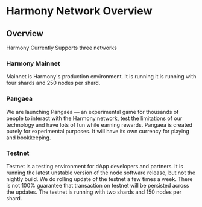 # Harmony Network Overview

## Overview

Harmony Currently Supports three networks

### Harmony Mainnet

Mainnet is Harmony's production environment. It is running it is running with four shards and 250 nodes per shard.

### Pangaea

We are launching Pangaea — an experimental game for thousands of people to interact with the Harmony network, test the limitations of our technology and have lots of fun while earning rewards. Pangaea is created purely for experimental purposes. It will have its own currency for playing and bookkeeping.

### Testnet

Testnet is a testing environment for dApp developers and partners. It is running the latest unstable version of the node software release, but not the nightly build. We do rolling update of the testnet a few times a week. There is not 100% guarantee that transaction on testnet will be persisted across the updates. The testnet is running with two shards and 150 nodes per shard.

